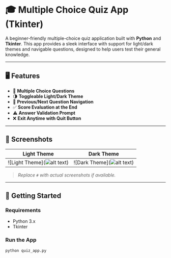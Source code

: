 
# 🎓 Multiple Choice Quiz App (Tkinter)

A beginner-friendly multiple-choice quiz application built with **Python** and **Tkinter**. This app provides a sleek interface with support for light/dark themes and navigable questions, designed to help users test their general knowledge.

---

## 🖥️ Features

- 🧠 **Multiple Choice Questions**  
- 🌗 **Toggleable Light/Dark Theme**  
- 🔁 **Previous/Next Question Navigation**  
- ✅ **Score Evaluation at the End**  
- ⚠️ **Answer Validation Prompt**  
- ❌ **Exit Anytime with Quit Button**

---

## 📸 Screenshots

| Light Theme | Dark Theme |
|-------------|------------|
| ![Light Theme](![alt text](light.png)) | ![Dark Theme](![alt text](dark.png)) |

> *Replace `#` with actual screenshots if available.*

---

## 🚀 Getting Started

### Requirements

- Python 3.x
- Tkinter

### Run the App

```bash
python quiz_app.py
